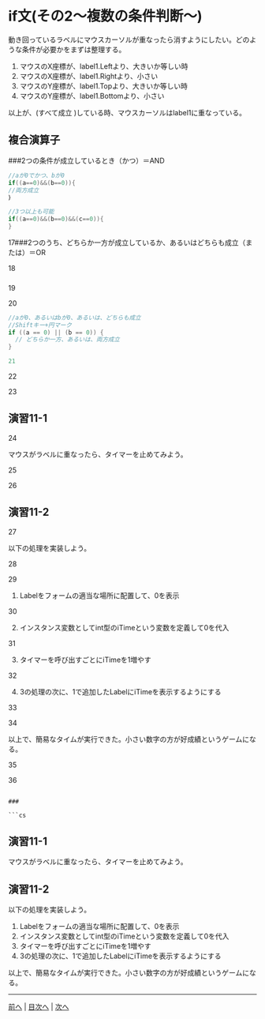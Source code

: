 # if文(その2～複数の条件判断～)
動き回っているラベルにマウスカーソルが重なったら消すようにしたい。どのような条件が必要かをまずは整理する。

1. マウスのX座標が、label1.Leftより、大きいか等しい時
2. マウスのX座標が、label1.Rightより、小さい
3. マウスのY座標が、label1.Topより、大きいか等しい時
4. マウスのY座標が、label1.Bottomより、小さい

以上が、(すべて成立 )している時、マウスカーソルはlabel1に重なっている。

## 複合演算子
###2つの条件が成立しているとき（かつ）＝AND

```cs
//aが0でかつ、bが0
if((a==0)&&(b==0)){
//両方成立
｝

//3つ以上も可能
if((a==0)&&(b==0)&&(c==0)){
}
```

17###2つのうち、どちらか一方が成立しているか、あるいはどちらも成立（または）＝OR



18

###

19



20

```cs
//aが0、あるいはbが0、あるいは、どちらも成立
//Shiftキー+円マーク
if ((a == 0) || (b == 0)) {
  // どちらか一方、あるいは、両方成立
}

21

```

22



23

## 演習11-1

24

マウスがラベルに重なったら、タイマーを止めてみよう。

25



26

## 演習11-2

27

以下の処理を実装しよう。

28



29

1.  Labelをフォームの適当な場所に配置して、0を表示

30

2.  インスタンス変数としてint型のiTimeという変数を定義して0を代入

31

3.  タイマーを呼び出すごとにiTimeを1増やす

32

4.  3の処理の次に、1で追加したLabelにiTimeを表示するようにする

33



34

以上で、簡易なタイムが実行できた。小さい数字の方が好成績というゲームになる。

35



36
```

###

```cs
```

## 演習11-1
マウスがラベルに重なったら、タイマーを止めてみよう。

## 演習11-2
以下の処理を実装しよう。

1.	Labelをフォームの適当な場所に配置して、0を表示
2.	インスタンス変数としてint型のiTimeという変数を定義して0を代入
3.	タイマーを呼び出すごとにiTimeを1増やす
4.	3の処理の次に、1で追加したLabelにiTimeを表示するようにする

以上で、簡易なタイムが実行できた。小さい数字の方が好成績というゲームになる。

---

[前へ](10.md) | [目次へ](README.md#%E7%9B%AE%E6%AC%A1) | [次へ](12.md)
